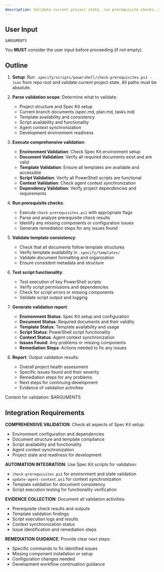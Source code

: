 ```yaml
---
description: Validate current project state, run prerequisite checks, and ensure all Spec Kit components are properly configured and ready for development.
---
```


## User Input

```text
$ARGUMENTS
```

You **MUST** consider the user input before proceeding (if not empty).

## Outline

1. **Setup**: Run `.specify/scripts/powershell/check-prerequisites.ps1 -Json` from repo root and validate current project state. All paths must be absolute.

2. **Parse validation scope**: Determine what to validate:
   - Project structure and Spec Kit setup
   - Current branch documents (spec.md, plan.md, tasks.md)
   - Template availability and consistency
   - Script availability and functionality
   - Agent context synchronization
   - Development environment readiness

3. **Execute comprehensive validation**:
   - **Environment Validation**: Check Spec Kit environment setup
   - **Document Validation**: Verify all required documents exist and are valid
   - **Template Validation**: Ensure all templates are available and accessible
   - **Script Validation**: Verify all PowerShell scripts are functional
   - **Context Validation**: Check agent context synchronization
   - **Dependency Validation**: Verify project dependencies and requirements

4. **Run prerequisite checks**:
   - Execute `check-prerequisites.ps1` with appropriate flags
   - Parse and analyze prerequisite check results
   - Identify any missing components or configuration issues
   - Generate remediation steps for any issues found

5. **Validate template consistency**:
   - Check that all documents follow template structures
   - Verify template availability in `.specify/templates/`
   - Validate document formatting and organization
   - Ensure consistent metadata and structure

6. **Test script functionality**:
   - Test execution of key PowerShell scripts
   - Verify script permissions and dependencies
   - Check for script errors or missing components
   - Validate script output and logging

7. **Generate validation report**:
   - **Environment Status**: Spec Kit setup and configuration
   - **Document Status**: Required documents and their validity
   - **Template Status**: Template availability and usage
   - **Script Status**: PowerShell script functionality
   - **Context Status**: Agent context synchronization
   - **Issues Found**: Any problems or missing components
   - **Remediation Steps**: Actions needed to fix any issues

8. **Report**: Output validation results:
   - Overall project health assessment
   - Specific issues found and their severity
   - Remediation steps for any problems
   - Next steps for continuing development
   - Evidence of validation activities

Context for validation: $ARGUMENTS

## Integration Requirements

**COMPREHENSIVE VALIDATION**: Check all aspects of Spec Kit setup:
- Environment configuration and dependencies
- Document structure and template compliance
- Script availability and functionality
- Agent context synchronization
- Project state and readiness for development

**AUTOMATION INTEGRATION**: Use Spec Kit scripts for validation:
- `check-prerequisites.ps1` for environment and state validation
- `update-agent-context.ps1` for context synchronization
- Template validation for document consistency
- Script execution testing for functionality verification

**EVIDENCE COLLECTION**: Document all validation activities:
- Prerequisite check results and outputs
- Template validation findings
- Script execution logs and results
- Context synchronization status
- Issue identification and remediation steps

**REMEDIATION GUIDANCE**: Provide clear next steps:
- Specific commands to fix identified issues
- Missing component installation or setup
- Configuration changes needed
- Development workflow continuation guidance